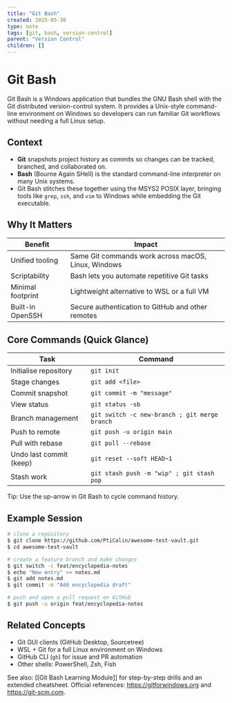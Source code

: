 ```yaml
---
title: "Git Bash"
created: 2025-05-30
type: note
tags: [git, bash, version-control]
parent: "Version Control"
children: []
---
```


# Git Bash

Git Bash is a Windows application that bundles the GNU Bash shell with the Git distributed version-control system. It provides a Unix-style command-line environment on Windows so developers can run familiar Git workflows without needing a full Linux setup.

## Context

- **Git** snapshots project history as commits so changes can be tracked, branched, and collaborated on.
- **Bash** (Bourne Again SHell) is the standard command-line interpreter on many Unix systems.
- Git Bash stitches these together using the MSYS2 POSIX layer, bringing tools like `grep`, `ssh`, and `vim` to Windows while embedding the Git executable.

## Why It Matters

| Benefit            | Impact                                              |
| ------------------ | --------------------------------------------------- |
| Unified tooling    | Same Git commands work across macOS, Linux, Windows |
| Scriptability      | Bash lets you automate repetitive Git tasks         |
| Minimal footprint  | Lightweight alternative to WSL or a full VM         |
| Built-in OpenSSH   | Secure authentication to GitHub and other remotes   |

## Core Commands (Quick Glance)

| Task                    | Command                                   |
| ----------------------- | ----------------------------------------- |
| Initialise repository   | `git init`                                |
| Stage changes           | `git add <file>`                          |
| Commit snapshot         | `git commit -m "message"`                 |
| View status             | `git status -sb`                          |
| Branch management       | `git switch -c new-branch ; git merge branch` |
| Push to remote          | `git push -u origin main`                 |
| Pull with rebase        | `git pull --rebase`                       |
| Undo last commit (keep) | `git reset --soft HEAD~1`                 |
| Stash work              | `git stash push -m "wip" ; git stash pop` |

Tip: Use the up-arrow in Git Bash to cycle command history.

## Example Session

```bash
# clone a repository
$ git clone https://github.com/PtiCalin/awesome-test-vault.git
$ cd awesome-test-vault

# create a feature branch and make changes
$ git switch -c feat/encyclopedia-notes
$ echo "New entry" >> notes.md
$ git add notes.md
$ git commit -m "Add encyclopedia draft"

# push and open a pull request on GitHub
$ git push -u origin feat/encyclopedia-notes
```

## Related Concepts

- Git GUI clients (GitHub Desktop, Sourcetree)
- WSL + Git for a full Linux environment on Windows
- GitHub CLI (`gh`) for issue and PR automation
- Other shells: PowerShell, Zsh, Fish

See also: [[Git Bash Learning Module]] for step-by-step drills and an extended cheatsheet. Official references: <https://gitforwindows.org> and <https://git-scm.com>.
